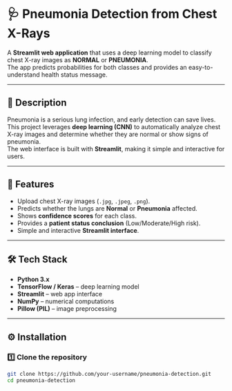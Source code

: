 # 🩺 Pneumonia Detection from Chest X-Rays  

A **Streamlit web application** that uses a deep learning model to classify chest X-ray images as **NORMAL** or **PNEUMONIA**.  
The app predicts probabilities for both classes and provides an easy-to-understand health status message.  

---

## 📌 Description  
Pneumonia is a serious lung infection, and early detection can save lives. This project leverages **deep learning (CNN)** to automatically analyze chest X-ray images and determine whether they are normal or show signs of pneumonia.  
The web interface is built with **Streamlit**, making it simple and interactive for users.  

---

## 🚀 Features  
- Upload chest X-ray images (`.jpg`, `.jpeg`, `.png`).  
- Predicts whether the lungs are **Normal** or **Pneumonia** affected.  
- Shows **confidence scores** for each class.  
- Provides a **patient status conclusion** (Low/Moderate/High risk).  
- Simple and interactive **Streamlit interface**.  

---

## 🛠 Tech Stack  
- **Python 3.x**  
- **TensorFlow / Keras** – deep learning model  
- **Streamlit** – web app interface  
- **NumPy** – numerical computations  
- **Pillow (PIL)** – image preprocessing  

---

## ⚙️ Installation  

### 1️⃣ Clone the repository  
```bash
git clone https://github.com/your-username/pneumonia-detection.git
cd pneumonia-detection
